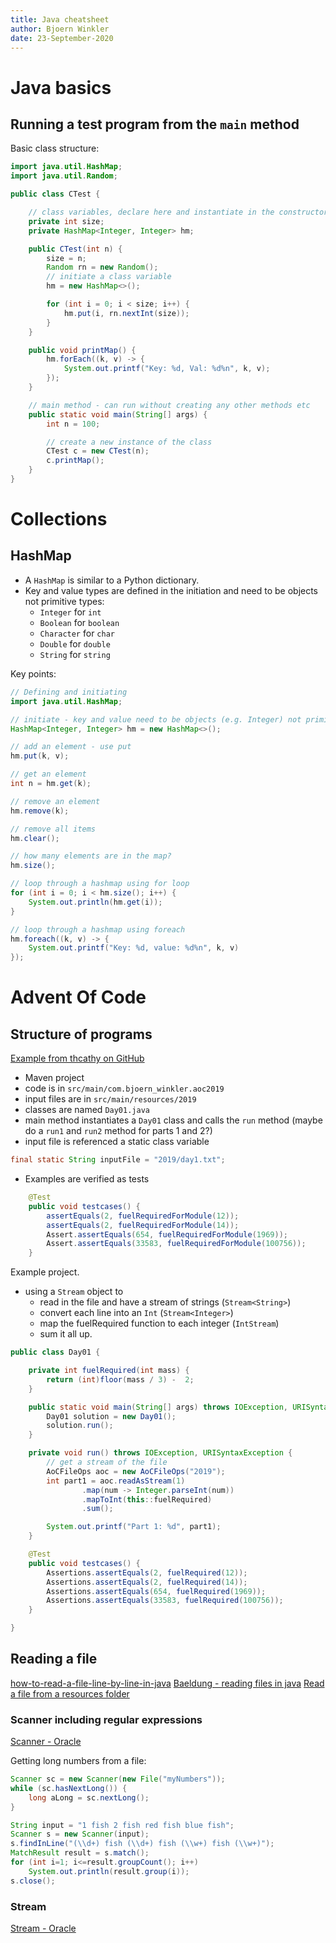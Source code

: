 ```yaml
---
title: Java cheatsheet
author: Bjoern Winkler
date: 23-September-2020
---
```


# Java basics

## Running a test program from the `main` method

Basic class structure:

```java
import java.util.HashMap;
import java.util.Random;

public class CTest {

    // class variables, declare here and instantiate in the constructor
    private int size;
    private HashMap<Integer, Integer> hm;

    public CTest(int n) {
        size = n;
        Random rn = new Random();
        // initiate a class variable
        hm = new HashMap<>();

        for (int i = 0; i < size; i++) {
            hm.put(i, rn.nextInt(size));
        }
    }

    public void printMap() {
        hm.forEach((k, v) -> {
            System.out.printf("Key: %d, Val: %d%n", k, v);
        });
    }

    // main method - can run without creating any other methods etc
    public static void main(String[] args) {
        int n = 100;

        // create a new instance of the class
        CTest c = new CTest(n);
        c.printMap();
    }
}
```

# Collections

## HashMap

- A `HashMap` is similar to a Python dictionary.
- Key and value types are defined in the initiation and need to be objects not primitive types:
    - `Integer` for `int`
    - `Boolean` for `boolean`
    - `Character` for `char`
    - `Double` for `double`
    - `String` for `string`

Key points:

```java
// Defining and initiating
import java.util.HashMap;

// initiate - key and value need to be objects (e.g. Integer) not primitive types (int)
HashMap<Integer, Integer> hm = new HashMap<>();

// add an element - use put
hm.put(k, v);

// get an element
int n = hm.get(k);

// remove an element
hm.remove(k);

// remove all items
hm.clear();

// how many elements are in the map?
hm.size();

// loop through a hashmap using for loop
for (int i = 0; i < hm.size(); i++) {
    System.out.println(hm.get(i));
}

// loop through a hashmap using foreach
hm.foreach((k, v) -> {
    System.out.printf("Key: %d, value: %d%n", k, v)
});
```


# Advent Of Code 

## Structure of programs

[Example from thcathy on GitHub](https://github.com/thcathy/advent-of-code/blob/master/src/main/java/com/adventofcode/year2019/Day1Part1.java)

- Maven project
- code is in `src/main/com.bjoern_winkler.aoc2019`
- input files are in `src/main/resources/2019`
- classes are named `Day01.java`
- main method instantiates a `Day01` class and calls the `run` method (maybe do a `run1` and `run2` method for parts 1 and 2?)
- input file is referenced a static class variable
```java
final static String inputFile = "2019/day1.txt";
```
- Examples are verified as tests
```java
    @Test
    public void testcases() {
        assertEquals(2, fuelRequiredForModule(12));
        assertEquals(2, fuelRequiredForModule(14));
        Assert.assertEquals(654, fuelRequiredForModule(1969));
        Assert.assertEquals(33583, fuelRequiredForModule(100756));
    }
```

Example project.

- using a `Stream` object to 
    - read in the file and have a stream of strings (`Stream<String>`)
    - convert each line into an `Int` (`Stream<Integer>`)
    - map the fuelRequired function to each integer (`IntStream`)
    - sum it all up.

```java
public class Day01 {

    private int fuelRequired(int mass) {
        return (int)floor(mass / 3) -  2;
    }

    public static void main(String[] args) throws IOException, URISyntaxException {
        Day01 solution = new Day01();
        solution.run();
    }

    private void run() throws IOException, URISyntaxException {
        // get a stream of the file
        AoCFileOps aoc = new AoCFileOps("2019");
        int part1 = aoc.readAsStream(1)
                .map(num -> Integer.parseInt(num))
                .mapToInt(this::fuelRequired)
                .sum();

        System.out.printf("Part 1: %d", part1);
    }

    @Test
    public void testcases() {
        Assertions.assertEquals(2, fuelRequired(12));
        Assertions.assertEquals(2, fuelRequired(14));
        Assertions.assertEquals(654, fuelRequired(1969));
        Assertions.assertEquals(33583, fuelRequired(100756));
    }

}
```

## Reading a file

[how-to-read-a-file-line-by-line-in-java](https://attacomsian.com/blog/how-to-read-a-file-line-by-line-in-java)
[Baeldung - reading files in java](https://www.baeldung.com/reading-file-in-java)
[Read a file from a resources folder](https://mkyong.com/java/java-read-a-file-from-resources-folder/)


### Scanner including regular expressions

[Scanner - Oracle](https://docs.oracle.com/javase/8/docs/api/java/util/Scanner.html)

Getting long numbers from a file:
```java
Scanner sc = new Scanner(new File("myNumbers"));
while (sc.hasNextLong()) {
    long aLong = sc.nextLong();
}
```

```java
String input = "1 fish 2 fish red fish blue fish";
Scanner s = new Scanner(input);
s.findInLine("(\\d+) fish (\\d+) fish (\\w+) fish (\\w+)");
MatchResult result = s.match();
for (int i=1; i<=result.groupCount(); i++)
    System.out.println(result.group(i));
s.close();
```

### Stream

[Stream - Oracle](https://docs.oracle.com/javase/8/docs/api/java/util/stream/Stream.html)
